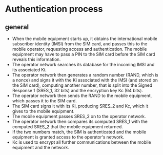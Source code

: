 # Authentication process

## general

* When the mobile equipment starts up, it obtains the international mobile subscriber identity (IMSI) from the SIM card, and passes this to the mobile operator, requesting access and authentication. The mobile equipment may have to pass a PIN to the SIM card before the SIM card reveals this information.
* The operator network searches its database for the incoming IMSI and its associated Ki.
* The operator network then generates a random number (RAND, which is a nonce) and signs it with the Ki associated with the IMSI (and stored on the SIM card), computing another number, that is split into the Signed Response 1 (SRES_1, 32 bits) and the encryption key Kc (64 bits).
* The operator network then sends the RAND to the mobile equipment, which passes it to the SIM card.
* The SIM card signs it with its Ki, producing SRES_2 and Kc, which it gives to the mobile equipment. 
* The mobile equipment passes SRES_2 on to the operator network.
* The operator network then compares its computed SRES_1 with the computed SRES_2 that the mobile equipment returned. 
* If the two numbers match, the SIM is authenticated and the mobile equipment is granted access to the operator's network. 
* Kc is used to encrypt all further communications between the mobile equipment and the network.



